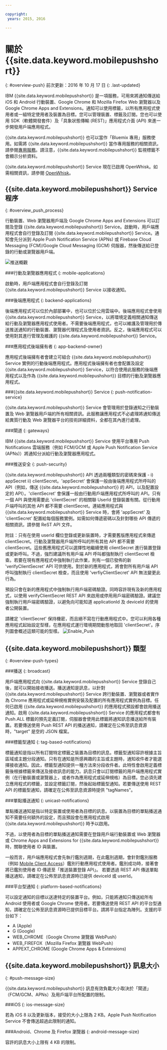 ```yaml
---

copyright:
 years: 2015, 2016

---
```


# 關於 {{site.data.keyword.mobilepushshort}}
{: #overview-push}
前次更新：2016 年 10 月 17 日
{: .last-updated}

IBM {{site.data.keyword.mobilepushshort}} 是一項服務，可用來將通知傳送給 iOS 和 Android 行動裝置、Google Chrome 和 Mozilla Firefox Web 瀏覽器以及 Google Chrome Apps and Extensions。通知可以使用標籤，以所有應用程式使用者或一組特定使用者及裝置為目標。您可以管理裝置、標籤及訂閱。您也可以使用 SDK（軟體開發套件）及「具象狀態傳輸 (REST)」應用程式介面 (API) 來進一步開發用戶端應用程式。 

{{site.data.keyword.mobilepushshort}} 也可以當作「Bluemix 專用」服務使用。如需將 {{site.data.keyword.mobilepushshort}} 當作專用服務的相關資訊，請參閱[專用服務](../../dedicated/index.html)。請注意，{{site.data.keyword.mobilepushshort}} 監視標籤不會顯示分析資料。

{{site.data.keyword.mobilepushshort}} Service 現在已啟用 OpenWhisk。如需相關資訊，請參閱 [OpenWhisk](../../openwhisk/index.html)。


## {{site.data.keyword.mobilepushshort}} Service 程序
{: #overview_push_process}

行動裝置、Web 瀏覽器用戶端及 Google Chrome Apps and Extensions 可以訂閱及登錄 {{site.data.keyword.mobilepushshort}} Service。啟動時，用戶端應用程式會自行登錄及訂閱 {{site.data.keyword.mobilepushshort}} Service。通知會先分派到 Apple Push Notification Service (APNs) 或 Firebase Cloud Messaging (FCM)/Google Cloud Messaging (GCM) 伺服器，然後傳送給已登錄的行動或瀏覽器用戶端。

![推送概觀](images/overview.jpg)


###行動及瀏覽器應用程式
{: mobile-applications}

啟動時，用戶端應用程式會自行登錄及訂閱 {{site.data.keyword.mobilepushshort}} Service 以接收通知。

###後端應用程式
{: backend-applications}

後端應用程式可以位於內部部署中，也可以位於公用雲端中。後端應用程式會使用 {{site.data.keyword.mobilepushshort}} Service，以將環境定義相關通知傳送給行動及瀏覽器應用程式使用者。不需要後端應用程式，也可以維護及管理用於傳送推送通知的行動裝置、瀏覽器代理程式及使用者資訊。反之，後端應用程式可以使用對其進行管理及維護的 {{site.data.keyword.mobilepushshort}} Service。

###應用程式後端擁有者
{: app-backend-owner}

應用程式後端擁有者會建立可組合 {{site.data.keyword.mobilepushshort}} Service 實例的行動後端應用程式。應用程式後端擁有者也會配置及設定 {{site.data.keyword.mobilepushshort}} Service，以符合使用此服務的後端應用程式以及作為 {{site.data.keyword.mobilepushshort}} 目標的行動及瀏覽器應用程式。

###{{site.data.keyword.mobilepushshort}} Service
{: push-notification-service}

{{site.data.keyword.mobilepushshort}} Service 會管理用於登錄通知之行動裝置及 Web 瀏覽器用戶端的所有相關資訊。此服務讓應用程式不必處理將通知傳送給異質行動及 Web 瀏覽器平台的技術詳細資料，全都在其內進行處理。

###閘道
{: gateways}

IBM {{site.data.keyword.mobilepushshort}} Service 使用平台專用 Push Notifications 雲端服務（例如 FCM/GCM 或 Apple Push Notification Service (APNs)）將通知分派給行動及瀏覽器應用程式。

###推送安全
{: push-security}

{{site.data.keyword.mobilepushshort}} API 透過兩種類型的密碼來保護 - i) appSecret ii) clientSecret。'appSecret' 會保護一般由後端應用程式所呼叫的 API（例如，傳送 {{site.data.keyword.mobilepushshort}} 的 API，以及配置設定的 API）。'clientSecret' 會保護一般由行動用戶端應用程式所呼叫的 API。只有一個 API 與使用需要此 'clientSecret' 的相關聯 UserId 登錄裝置有關。從行動用戶端呼叫的其他 API 都不需要 clientSecret。連結應用程式與 {{site.data.keyword.mobilepushshort}} Service 時，會將 'appSecret' 及 'clientSecret' 配置給每個服務實例。如需如何傳遞密碼以及針對哪些 API 傳遞的相關資訊，請參閱 ReST API 文件。

附註：只有在使用 userId 欄位登錄或更新裝置時，才需要舊版應用程式來傳遞 clientSecret。行動及瀏覽器用戶端所呼叫的所有其他 API 都不需要 clientSecret。這些舊應用程式可以選擇性地繼續使用 clientSecret 進行裝置登錄或更新呼叫。不過，強烈建議所有用戶端 API 呼叫都強制執行 clientSecret 檢查。若要在現有應用程式中強制執行此作業，則有一個已發佈的新 'verifyClientSecret' API 可供使用。對於新的應用程式，將會對所有用戶端 API 呼叫強制執行 clientSecret 檢查，而且使用 'verfiyClientSecret' API 無法變更此行為。

預設只會在新的應用程式中強制執行用戶端密碼驗證。同時容許現有及新的應用程式，以使用 verifyClientSecret REST API 來啟用或停用用戶端密碼驗證。建議您強制執行用戶端密碼驗證，以避免向可能知道 applicationId 及 deviceId 的使用者公開裝置。

請確定 'clientSecret' 保持機密，而且絕不寫在行動應用程式中。您可以利用各種應用程式起始設定型樣，在應用程式運行環境期間動態地取回 'clientSecret'。序列圖會概述這類可能的型樣。
![Enable_Push](images/init_client_secret.jpg) 

## {{site.data.keyword.mobilepushshort}} 類型
{: #overview-push-types}

###播送
{: broadcast}

用戶端應用程式向 {{site.data.keyword.mobilepushshort}} Service 登錄自己後，就可以開始接收播送。播送通知是訊息，以針對 {{site.data.keyword.mobilepushshort}} Service 跨行動裝置、瀏覽器或者實作為 Chrome 應用程式或延伸規格實例安裝及配置的所有應用程式實例為目標。任何已啟用 {{site.data.keyword.mobilepushshort}} 的應用程式預設都會啟用播送通知。啟用 {{site.data.keyword.mobilepushshort}} Service 的應用程式都會有 Push.ALL 標籤的預先定義訂閱，伺服器會使用此標籤將通知訊息播送給所有裝置。若要傳送使用 Push REST API 的播送通知，請確定在公佈至訊息資源時，"target" 是空的 JSON 檔案。

###標籤型通知
{: tag-based-notifications}

標籤通知是指以所有訂閱特定標籤之裝置為目標的訊息。標籤型通知容許根據主旨區域或主題分段通知。只有在通知是所感興趣的主旨或主題時，通知收件者才能選擇接收通知。因此，標籤型通知提供一種方法來分段收件者。此特性會啟用定義標籤後根據標籤來傳送及接收訊息的能力。訊息只會以訂閱標籤的用戶端應用程式實例（在行動裝置或瀏覽器上，或者作為應用程式或延伸規格）為目標。您必須先建立應用程式的標籤，並設定標籤訂閱，然後起始標籤型通知。若要傳送使用 REST API 的標籤型通知，請確定在公佈至訊息資源時提供 "tagNames"。

###單點播送通知
{: unicast-notifications}

單點播送通知是指以特定裝置或使用者為目標的訊息。以裝置為目標的單點播送通知不需要任何額外的設定，而且預設會在應用程式啟用 {{site.data.keyword.mobilepushshort}} 時予以啟用。

不過，以使用者為目標的單點播送通知需要在登錄用戶端行動裝置或 Web 瀏覽器或 Chrome Apps and Extensions for {{site.data.keyword.mobilepushshort}} 時，關聯使用者 ID 與裝置。   

一般而言，用戶端應用程式會先執行鑑別週期，在此鑑別週期，會針對鑑別服務（例如 [Mobile Client Access](https://console.ng.bluemix.net/docs/services/mobileaccess/index.html)）鑑別行動應用程式使用者。鑑別成功時，接著會將已鑑別使用者 ID 傳遞至「推送裝置登錄 API」。
若要透過 REST API 傳送單點播送通知，請確定在公佈至訊息資源時已提供 deviceId 或 userId。

###平台型通知
{: platform-based-notifications}

可以設定通知的目標以送達特定的裝置平台。例如，只能將通知只傳送給所有 Android 使用者或 Google Chrome 使用者。若要傳送使用 REST API 的平台型通知，請確定在公佈至訊息資源時已提供目標平台。請將平台指定為陣列。支援的平台如下：
* A (Apple)
* G (Google)
* WEB_CHROME（Google Chrome 瀏覽器 WebPush）
* WEB_FIREFOX（Mozilla Firefox 瀏覽器 WebPush）
* APPEXT_CHROME (Google Chrome Apps & Extensions)

## {{site.data.keyword.mobilepushshort}} 訊息大小
{: #push-message-size}

{{site.data.keyword.mobilepushshort}} 訊息有效負載大小取決於「閘道」（FCM/GCM、APNs）及用戶端平台所配置的限制。 

###iOS
{: ios-message-size}

若為 iOS 8 以及更新版本，接受的大小上限為 2 KB。Apple Push Notification Service 不會傳送超過此限制的通知。

###Android、Chrome 及 Firefox 瀏覽器
{: android-message-size}

容許的訊息大小上限有 4 KB 的限制。  
